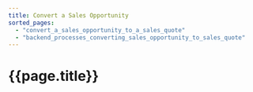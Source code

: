 ```yaml
---
title: Convert a Sales Opportunity
sorted_pages:
  - "convert_a_sales_opportunity_to_a_sales_quote"
  - "backend_processes_converting_sales_opportunity_to_sales_quote"
---
```

# {{page.title}}
